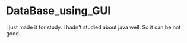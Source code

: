 # DataBase_using_GUI

i just made it for study.
i hadn't studied about java well. So it can be not good.

